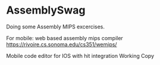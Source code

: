 # AssemblySwag
Doing some Assembly MIPS excercises.

For mobile:
 web based assembly mips compiler
https://rivoire.cs.sonoma.edu/cs351/wemips/

Mobile code editor for IOS with hit integration
Working Copy


